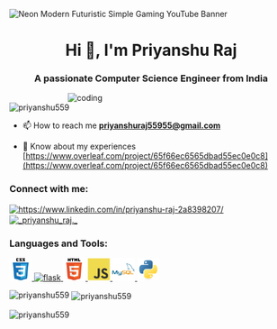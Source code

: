 ![Neon Modern Futuristic Simple Gaming YouTube Banner ](https://github.com/Priyanshu559/Priyanshu559/assets/118284416/ae0491ad-0f1d-40c1-8498-3a0b160b913d)

<h1 align="center">Hi 👋, I'm Priyanshu Raj</h1>
<h3 align="center">A passionate Computer Science Engineer from India</h3>

<img align="right" alt="coding" width="400" src="https://camo.githubusercontent.com/7de37139d0b4c1ce40865e799b446c0e963a3dd8fb68d239707237c40604fa3d/68747470733a2f2f63646e2e6472696262626c652e636f6d2f75736572732f3733303730332f73637265656e73686f74732f363538313234332f6176656e746f2e676966">

<p align="left"> <img src="https://komarev.com/ghpvc/?username=priyanshu559&label=Profile%20views&color=0e75b6&style=flat" alt="priyanshu559" /> </p>

- 📫 How to reach me **priyanshuraj55955@gmail.com**

- 📄 Know about my experiences [https://www.overleaf.com/project/65f66ec6565dbad55ec0e0c8](https://www.overleaf.com/project/65f66ec6565dbad55ec0e0c8)

<h3 align="left">Connect with me:</h3>
<p align="left">
<a href="https://linkedin.com/in/https://www.linkedin.com/in/priyanshu-raj-2a8398207/" target="blank"><img align="center" src="https://raw.githubusercontent.com/rahuldkjain/github-profile-readme-generator/master/src/images/icons/Social/linked-in-alt.svg" alt="https://www.linkedin.com/in/priyanshu-raj-2a8398207/" height="30" width="40" /></a>
<a href="https://instagram.com/_priyanshu_raj._" target="blank"><img align="center" src="https://raw.githubusercontent.com/rahuldkjain/github-profile-readme-generator/master/src/images/icons/Social/instagram.svg" alt="_priyanshu_raj._" height="30" width="40" /></a>
</p>

<h3 align="left">Languages and Tools:</h3>
<p align="left"> <a href="https://www.w3schools.com/css/" target="_blank" rel="noreferrer"> <img src="https://raw.githubusercontent.com/devicons/devicon/master/icons/css3/css3-original-wordmark.svg" alt="css3" width="40" height="40"/> </a> <a href="https://flask.palletsprojects.com/" target="_blank" rel="noreferrer"> <img src="https://www.vectorlogo.zone/logos/pocoo_flask/pocoo_flask-icon.svg" alt="flask" width="40" height="40"/> </a> <a href="https://www.w3.org/html/" target="_blank" rel="noreferrer"> <img src="https://raw.githubusercontent.com/devicons/devicon/master/icons/html5/html5-original-wordmark.svg" alt="html5" width="40" height="40"/> </a> <a href="https://developer.mozilla.org/en-US/docs/Web/JavaScript" target="_blank" rel="noreferrer"> <img src="https://raw.githubusercontent.com/devicons/devicon/master/icons/javascript/javascript-original.svg" alt="javascript" width="40" height="40"/> </a> <a href="https://www.mysql.com/" target="_blank" rel="noreferrer"> <img src="https://raw.githubusercontent.com/devicons/devicon/master/icons/mysql/mysql-original-wordmark.svg" alt="mysql" width="40" height="40"/> </a> <a href="https://www.python.org" target="_blank" rel="noreferrer"> <img src="https://raw.githubusercontent.com/devicons/devicon/master/icons/python/python-original.svg" alt="python" width="40" height="40"/> </a> </p>

<p><img align="left" src="https://github-readme-stats.vercel.app/api/top-langs?username=priyanshu559&show_icons=true&locale=en&layout=compact" alt="priyanshu559" /></p>

<p>&nbsp;<img align="center" src="https://github-readme-stats.vercel.app/api?username=priyanshu559&show_icons=true&locale=en" alt="priyanshu559" /></p>

<p><img align="center" src="https://github-readme-streak-stats.herokuapp.com/?user=priyanshu559&" alt="priyanshu559" /></p>
